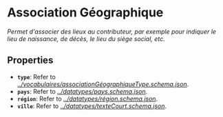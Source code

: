 # Association Géographique

*Permet d'associer des lieux au contributeur, par exemple pour indiquer le lieu de naissance, de décès, le lieu du siège social, etc.*

## Properties

- <a id="properties/type"></a>**`type`**: Refer to *[../vocabulaires/associationGéographiqueType.schema.json](#/vocabulaires/associationG%C3%A9ographiqueType.schema.json)*.
- <a id="properties/pays"></a>**`pays`**: Refer to *[../datatypes/pays.schema.json](#/datatypes/pays.schema.json)*.
- <a id="properties/r%C3%A9gion"></a>**`région`**: Refer to *[../datatypes/région.schema.json](#/datatypes/r%C3%A9gion.schema.json)*.
- <a id="properties/ville"></a>**`ville`**: Refer to *[../datatypes/texteCourt.schema.json](#/datatypes/texteCourt.schema.json)*.
